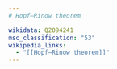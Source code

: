 ```yaml
---
# Hopf–Rinow theorem

wikidata: Q2094241
msc_classification: "53"
wikipedia_links:
  - "[[Hopf–Rinow theorem]]"
---
```

